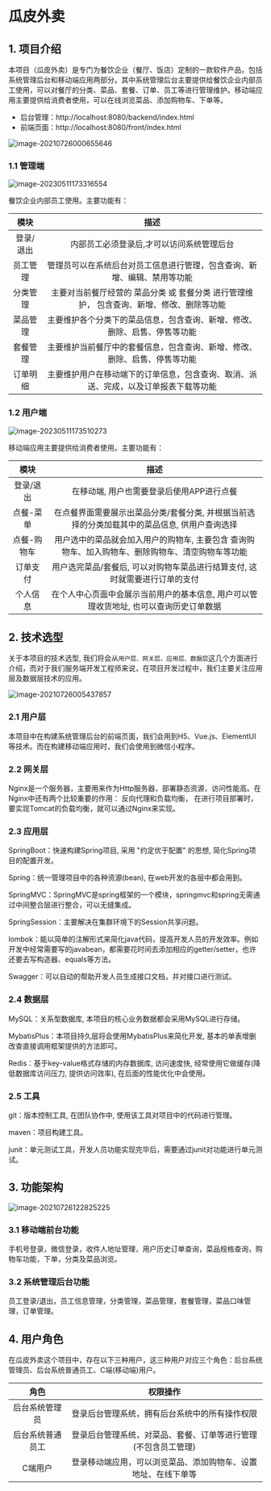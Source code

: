 # 瓜皮外卖

## 1. 项目介绍

本项目（瓜皮外卖）是专门为餐饮企业（餐厅、饭店）定制的一款软件产品，包括系统管理后台和移动端应用两部分。其中系统管理后台主要提供给餐饮企业内部员工使用，可以对餐厅的分类、菜品、套餐、订单、员工等进行管理维护。移动端应用主要提供给消费者使用，可以在线浏览菜品、添加购物车、下单等。

- 后台管理：http://localhost:8080/backend/index.html
- 前端页面：http://localhost:8080/front/index.html

![image-20210726000655646](https://img.777nx.cn/test/image-20210726000655646.png)

### 1.1 管理端

![image-20230511173316554](https://img.777nx.cn/test/image-20230511173316554.png)

餐饮企业内部员工使用。主要功能有：

| **模块**  |                           **描述**                           |
| :-------: | :----------------------------------------------------------: |
| 登录/退出 |          内部员工必须登录后,才可以访问系统管理后台           |
| 员工管理  | 管理员可以在系统后台对员工信息进行管理，包含查询、新增、编辑、禁用等功能 |
| 分类管理  | 主要对当前餐厅经营的 菜品分类 或 套餐分类 进行管理维护， 包含查询、新增、修改、删除等功能 |
| 菜品管理  | 主要维护各个分类下的菜品信息，包含查询、新增、修改、删除、启售、停售等功能 |
| 套餐管理  | 主要维护当前餐厅中的套餐信息，包含查询、新增、修改、删除、启售、停售等功能 |
| 订单明细  | 主要维护用户在移动端下的订单信息，包含查询、取消、派送、完成，以及订单报表下载等功能 |

### 1.2 用户端

![image-20230511173510273](https://img.777nx.cn/test/image-20230511173510273.png)

移动端应用主要提供给消费者使用。主要功能有：

|  **模块**   |                           **描述**                           |
| :---------: | :----------------------------------------------------------: |
|  登录/退出  |          在移动端, 用户也需要登录后使用APP进行点餐           |
|  点餐-菜单  | 在点餐界面需要展示出菜品分类/套餐分类, 并根据当前选择的分类加载其中的菜品信息, 供用户查询选择 |
| 点餐-购物车 | 用户选中的菜品就会加入用户的购物车, 主要包含 查询购物车、加入购物车、删除购物车、清空购物车等功能 |
|  订单支付   | 用户选完菜品/套餐后, 可以对购物车菜品进行结算支付, 这时就需要进行订单的支付 |
|  个人信息   | 在个人中心页面中会展示当前用户的基本信息, 用户可以管理收货地址, 也可以查询历史订单数据 |

## 2. 技术选型

关于本项目的技术选型, 我们将会从`用户层、网关层、应用层、数据层`这几个方面进行介绍，而对于我们服务端开发工程师来说，在项目开发过程中，我们主要关注应用层及数据层技术的应用。

![image-20210726005437857](https://img.777nx.cn/test/image-20210726005437857.png)

### 2.1 用户层

本项目中在构建系统管理后台的前端页面，我们会用到H5、Vue.js、ElementUI等技术。而在构建移动端应用时，我们会使用到微信小程序。

### 2.2 网关层

Nginx是一个服务器，主要用来作为Http服务器，部署静态资源，访问性能高。在Nginx中还有两个比较重要的作用： 反向代理和负载均衡， 在进行项目部署时，要实现Tomcat的负载均衡，就可以通过Nginx来实现。

### 2.3 应用层

SpringBoot：快速构建Spring项目, 采用 "约定优于配置" 的思想, 简化Spring项目的配置开发。

Spring：统一管理项目中的各种资源(bean), 在web开发的各层中都会用到。

SpringMVC：SpringMVC是spring框架的一个模块，springmvc和spring无需通过中间整合层进行整合，可以无缝集成。

SpringSession：主要解决在集群环境下的Session共享问题。

lombok：能以简单的注解形式来简化java代码，提高开发人员的开发效率。例如开发中经常需要写的javabean，都需要花时间去添加相应的getter/setter，也许还要去写构造器、equals等方法。

Swagger：可以自动的帮助开发人员生成接口文档，并对接口进行测试。

### 2.4 数据层

MySQL：关系型数据库, 本项目的核心业务数据都会采用MySQL进行存储。

MybatisPlus：本项目持久层将会使用MybatisPlus来简化开发, 基本的单表增删改查直接调用框架提供的方法即可。

Redis：基于key-value格式存储的内存数据库, 访问速度快, 经常使用它做缓存(降低数据库访问压力, 提供访问效率), 在后面的性能优化中会使用。

### 2.5 工具

git：版本控制工具, 在团队协作中, 使用该工具对项目中的代码进行管理。

maven：项目构建工具。

junit：单元测试工具，开发人员功能实现完毕后，需要通过junit对功能进行单元测试。

## 3. 功能架构

![image-20210726122825225](https://img.777nx.cn/test/image-20210726122825225.png)

### 3.1 移动端前台功能

手机号登录，微信登录，收件人地址管理，用户历史订单查询，菜品规格查询，购物车功能，下单，分类及菜品浏览。

### 3.2 系统管理后台功能

员工登录/退出，员工信息管理，分类管理，菜品管理，套餐管理，菜品口味管理，订单管理。

## 4. 用户角色

在瓜皮外卖这个项目中，存在以下三种用户，这三种用户对应三个角色：后台系统管理员、后台系统普通员工、C端(移动端)用户。

|     **角色**     |                         **权限操作**                         |
| :--------------: | :----------------------------------------------------------: |
|  后台系统管理员  |        登录后台管理系统，拥有后台系统中的所有操作权限        |
| 后台系统普通员工 | 登录后台管理系统，对菜品、套餐、订单等进行管理 (不包含员工管理) |
|     C端用户      | 登录移动端应用，可以浏览菜品、添加购物车、设置地址、在线下单等 |
